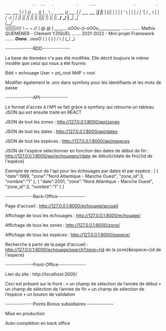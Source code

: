                 __  __   _          _     ___                 _         _                 
  ___   ___    |  \/  | (_)  _ _   (_)   | _ \  _ _   ___    (_)  ___  | |_     ___   ___ 
 |___| |___|   | |\/| | | | | ' \  | |   |  _/ | '_| / _ \   | | / -_) |  _|   |___| |___|
               |_|  |_| |_| |_||_| |_|   |_|   |_|   \___/  _/ | \___|  \__|              
                                                           |__/              
       \\\||||||////
        \\  ~ ~  //
         (  @ @  )
______ oOOo-(_)-oOOo___________
.......
....... Mathis QUEMENER - Clément YZIQUEL
....... 2021-2022 - Mini projet Framework
....... 
_____________Oooo._____________
   .oooO     (   )
    (   )     ) /
     \ (     (_/
      \_)

--------------BDD--------------

La base de données n'a pas été modifiée. Elle décrit toujours le même modèle que celui qui nous a été fournis

Bdd = echouage
User = prj_root
MdP = root

Modifier également le .env dans symfony pour les identifiants et les mots de passe

--------------API--------------

Le format d'accès à l'API se fait grâce à symfony qui retourne un tableau JSON qui est ensuite traité en REACT

JSON de tout les zones :
http://127.0.0.1:8000/api/zones

JSON de tout les dates :
http://127.0.0.1:8000/api/dates

JSON de tout les espèces :
http://127.0.0.1:8000/api/especes

JSON de l'espèce sélectionner en fonction des dates de début de fin :
http://127.0.0.1:8000/api/echouages/{date de début}/{date de fin}/{id de l'espèce}

Exemple de retour de l'api pour les échouages par dates et par espèce :
[
   {
      "date":1999,
      "zone":"Nord Atlantique - Manche Ouest",
      "zone_id":3,
      "nombre":"1"
   },
   {
      "date":2001,
      "zone":"Nord Atlantique - Manche Ouest",
      "zone_id":3,
      "nombre":"1"
   }
]

--------------Back-Office--------------

Page d'accueil :
http://127.0.0.1:8000/echouage/accueil

Affichage de tous les échouages :
http://127.0.0.1:8000/echouage/

Affichage de tous les zones :
http://127.0.0.1:8000/zone/

Affichage de tous les espèces :
http://127.0.0.1:8000/espece/

Recherche à partir de la page d'accueil :
http://127.0.0.1:8000/echouage/search?zone={id de la zone}&espece={id de l'espece}

--------------Front-Office--------------

Lien du site :
http://localhost:3000/

Ceci est présent sur le front : 
• un champ de sélection de l’année de début
• un champ de sélection de l’année de fin
• un champ de sélection de l’espèce
• un bouton de validation

--------------Points Bonus subsidiaires--------------

Mise en production

Auto-complétion en back office


